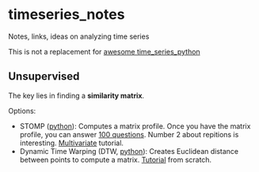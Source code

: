 # timeseries_notes
Notes, links, ideas on analyzing time series

This is not a replacement for [awesome time_series_python](https://github.com/MaxBenChrist/awesome_time_series_in_python)

## Unsupervised
The key lies in finding a **similarity matrix**. 

Options:
 - STOMP ([python](https://github.com/TDAmeritrade/stumpy)): Computes a matrix profile. Once you have the matrix profile, you can answer [100 questions](https://www.cs.ucr.edu/~eamonn/100_Time_Series_Data_Mining_Questions__with_Answers.pdf). Number 2 about repitions is interesting. [Multivariate](https://towardsdatascience.com/part-10-discovering-multidimensional-time-series-motifs-45da53b594bb) tutorial.
 - Dynamic Time Warping (DTW, [python](https://github.com/blue-yonder/tsfresh)): Creates Euclidean distance between points to compute a matrix. [Tutorial](https://github.com/kamperh/lecture_dtw_notebook/blob/main/dtw.ipynb) from scratch.

